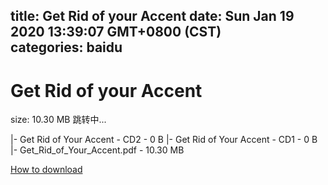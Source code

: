 
title: Get Rid of your Accent
date: Sun Jan 19 2020 13:39:07 GMT+0800 (CST)    
categories: baidu
---

# Get Rid of your Accent
size: 10.30 MB
 跳转中...
 
|- Get Rid of Your Accent - CD2 - 0 B
|- Get Rid of Your Accent - CD1 - 0 B
|- Get_Rid_of_Your_Accent.pdf - 10.30 MB

[How to download](https://bpcam.bemobtrk.com/go/2ceec3aa-1ca2-46d6-b9ff-aaa5c184517c?jno=2085)